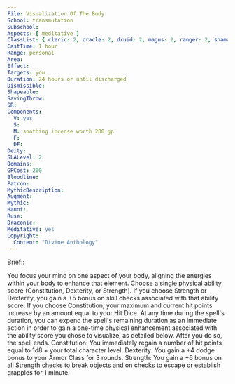 ```yaml
---
File: Visualization Of The Body
School: transmutation
Subschool: 
Aspects: [ meditative ]
ClassList: { cleric: 2, oracle: 2, druid: 2, magus: 2, ranger: 2, shaman: 2, wizard: 2 }
CastTime: 1 hour
Range: personal
Area: 
Effect: 
Targets: you
Duration: 24 hours or until discharged
Dismissible: 
Shapeable: 
SavingThrow: 
SR: 
Components:
  V: yes
  S: 
  M: soothing incense worth 200 gp
  F: 
  DF: 
Deity: 
SLALevel: 2
Domains: 
GPCost: 200
Bloodline: 
Patron: 
MythicDescription: 
Augment: 
Mythic: 
Haunt: 
Ruse: 
Draconic: 
Meditative: yes
Copyright:
  Content: "Divine Anthology"
---
```

Brief:: 

You focus your mind on one aspect of your body, aligning the energies within your body to enhance that element. Choose a single physical ability score (Constitution, Dexterity, or Strength). If you choose Strength or Dexterity, you gain a +5 bonus on skill checks associated with that ability score. If you choose Constitution, your maximum and current hit points increase by an amount equal to your Hit Dice.  At any time during the spell's duration, you can expend the spell's remaining duration as an immediate action in order to gain a one-time physical enhancement associated with the  ability score you chose to visualize, as detailed below. After you do so, the spell ends.  Constitution: You immediately regain a number of hit points equal to 1d8 + your total character level.  Dexterity: You gain a +4 dodge bonus to your Armor Class for 3 rounds.  Strength: You gain a +6 bonus on all Strength checks to break objects and on checks to escape or establish grapples for 1 minute.
